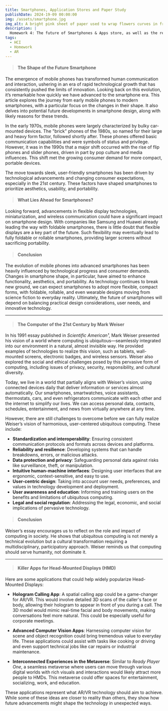 ```yaml
---
title: Smartphones, Application Stores and Paper Study 
publishDate: 2024-19-09 00:00:00
img: /assets/smartphone.jpg
img_alt: A bright pink sheet of paper used to wrap flowers curves in front of rich blue background
description: |
  Homework 4: The future of Smartphones & Apps store, as well as the review of a paper by Mark Weiser
tags:
  - HCI
  - Homework
  - AR
---
```


> #### The Shape of the Future Smartphone

The emergence of mobile phones has transformed human communication and interaction, ushering in an era of rapid technological growth that has consistently pushed the limits of innovation. Looking back on this evolution, it’s remarkable how quickly we have advanced to the smartphone era. This article explores the journey from early mobile phones to modern smartphones, with a particular focus on the changes in their shape. It also delves into potential future developments in smartphone design, along with likely reasons for these trends.

In the early 1970s, mobile phones were largely characterized by bulky car-mounted devices. The "brick" phones of the 1980s, so named for their large and heavy form factor, followed shortly after. These phones offered basic communication capabilities and were symbols of status and privilege. However, it was in the 1990s that a major shift occurred with the rise of flip phones and slider phones, driven in part by pop culture and media influences. This shift met the growing consumer demand for more compact, portable devices.

The move towards sleek, user-friendly smartphones has been driven by technological advancements and changing consumer expectations, especially in the 21st century. These factors have shaped smartphones to prioritize aesthetics, usability, and portability.

>#### What Lies Ahead for Smartphones?

Looking forward, advancements in flexible display technologies, miniaturization, and wireless communication could have a significant impact on smartphone design. With companies like Samsung and Huawei already leading the way with foldable smartphones, there is little doubt that flexible displays are a key part of the future. Such flexibility may eventually lead to fully foldable or rollable smartphones, providing larger screens without sacrificing portability.

>#### Conclusion

The evolution of mobile phones into advanced smartphones has been heavily influenced by technological progress and consumer demands. Changes in smartphone shape, in particular, have aimed to enhance functionality, aesthetics, and portability. As technology continues to break new ground, we can expect smartphones to adopt more flexible, compact forms, with foldable, rollable, and even wearable designs moving from science fiction to everyday reality. Ultimately, the future of smartphones will depend on balancing practical design considerations, user needs, and innovative technology.

---

> #### The Computer of the 21st Century by Mark Weiser

In his 1991 essay published in *Scientific American¹*, Mark Weiser presented his vision of a world where computing is ubiquitous—seamlessly integrated into our environment in a natural, almost invisible way. He provided examples of technologies to realize this vision, such as tablets, wall-mounted screens, electronic badges, and wireless sensors. Weiser also explored the social and ethical challenges posed by this pervasive form of computing, including issues of privacy, security, responsibility, and cultural diversity.

Today, we live in a world that partially aligns with Weiser’s vision, using connected devices daily that deliver information or services almost automatically. Our smartphones, smartwatches, voice assistants, thermostats, cars, and even refrigerators communicate with each other and the internet to simplify our lives. We can access personal data, contacts, schedules, entertainment, and news from virtually anywhere at any time.

However, there are still challenges to overcome before we can fully realize Weiser’s vision of harmonious, user-centered ubiquitous computing. These include:

- **Standardization and interoperability**: Ensuring consistent communication protocols and formats across devices and platforms.
- **Reliability and resilience**: Developing systems that can handle breakdowns, errors, or malicious attacks.
- **Data protection and privacy**: Safeguarding personal data against risks like surveillance, theft, or manipulation.
- **Intuitive human-machine interfaces**: Designing user interfaces that are ergonomic, context-sensitive, and easy to use.
- **User-centric design**: Taking into account user needs, preferences, and values in technology development and deployment.
- **User awareness and education**: Informing and training users on the benefits and limitations of ubiquitous computing.
- **Legal and social regulation**: Addressing the legal, economic, and social implications of pervasive technology.

>#### Conclusion

Weiser’s essay encourages us to reflect on the role and impact of computing in society. He shows that ubiquitous computing is not merely a technical evolution but a cultural transformation requiring a multidisciplinary, participatory approach. Weiser reminds us that computing should serve humanity, not dominate it.

---

>#### Killer Apps for Head-Mounted Displays (HMD)

Here are some applications that could help widely popularize Head-Mounted Displays:

- **Hologram Calling App**: A spatial calling app could be a game-changer for AR/VR. This would involve detailed 3D scans of the caller's face or body, allowing their hologram to appear in front of you during a call. The 3D model would mimic real-time facial and body movements, making conversations feel more natural. This could be especially useful for corporate meetings.

- **Advanced Computer Vision Apps**: Harnessing computer vision for scene and object recognition could bring tremendous value to everyday life. These applications could assist with tasks like cooking or driving and even support technical jobs like car repairs or industrial maintenance.

- **Interconnected Experiences in the Metaverse**: Similar to *Ready Player One*, a seamless metaverse where users can move through various digital worlds with rich visuals and interactions would likely attract more people to HMDs. This metaverse could offer spaces for entertainment, socializing, work, and education.

These applications represent what AR/VR technology should aim to achieve. While some of these ideas are closer to reality than others, they show how future advancements might shape the technology in unexpected ways.
